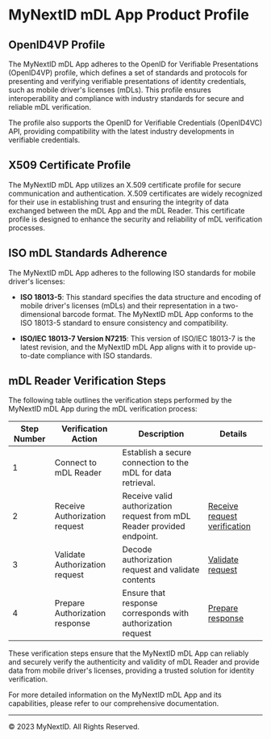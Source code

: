 # MyNextID mDL App Product Profile

## OpenID4VP Profile

The MyNextID mDL App adheres to the OpenID for Verifiable Presentations
(OpenID4VP) profile, which defines a set of standards and protocols for
presenting and verifying verifiable presentations of identity credentials, such
as mobile driver's licenses (mDLs). This profile ensures interoperability and
compliance with industry standards for secure and reliable mDL verification.

The profile also supports the OpenID for Verifiable Credentials (OpenID4VC) API,
providing compatibility with the latest industry developments in verifiable
credentials.

## X509 Certificate Profile

The MyNextID mDL App utilizes an X.509 certificate profile for secure
communication and authentication. X.509 certificates are widely recognized for
their use in establishing trust and ensuring the integrity of data exchanged
between the mDL App and the mDL Reader. This certificate profile is designed
to enhance the security and reliability of mDL verification processes.

## ISO mDL Standards Adherence

The MyNextID mDL App adheres to the following ISO standards for mobile
driver's licenses:

- **ISO 18013-5**: This standard specifies the data structure and encoding of
mobile driver's licenses (mDLs) and their representation in a two-dimensional
barcode format. The MyNextID mDL App conforms to the ISO 18013-5 standard to
ensure consistency and compatibility.

- **ISO/IEC 18013-7 Version N7215**: This version of ISO/IEC 18013-7 is the
latest revision, and the MyNextID mDL App aligns with it to provide
up-to-date compliance with ISO standards.

## mDL Reader Verification Steps

The following table outlines the verification steps performed by the MyNextID
mDL App during the mDL verification process:

| Step Number | Verification Action               | Description                                                      | Details |
|-------------|-----------------------------------|------------------------------------------------------------------|---------|
| 1           | Connect to mDL Reader             | Establish a secure connection to the mDL for data retrieval.     |         |
| 2           | Receive Authorization request     | Receive valid authorization request from mDL Reader provided endpoint.|[Receive request verification](verification-receive-ar.md) |
| 3           | Validate Authorization request    | Decode authorization request and validate contents                    |[Validate request](verification-validate-ar.md)|
| 4           | Prepare Authorization response    | Ensure that response corresponds with authorization request          |[Prepare response](verification-prepare-response.md)|

These verification steps ensure that the MyNextID mDL App can reliably and
securely verify the authenticity and validity of mDL Reader and provide data from mobile driver's licenses,
providing a trusted solution for identity verification.

For more detailed information on the MyNextID mDL App and its capabilities,
please refer to our comprehensive documentation.

---
© 2023 MyNextID. All Rights Reserved.
